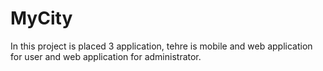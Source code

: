 # MyCity
In this project is placed 3 application, tehre is mobile and web application for user and  web application for administrator. 
